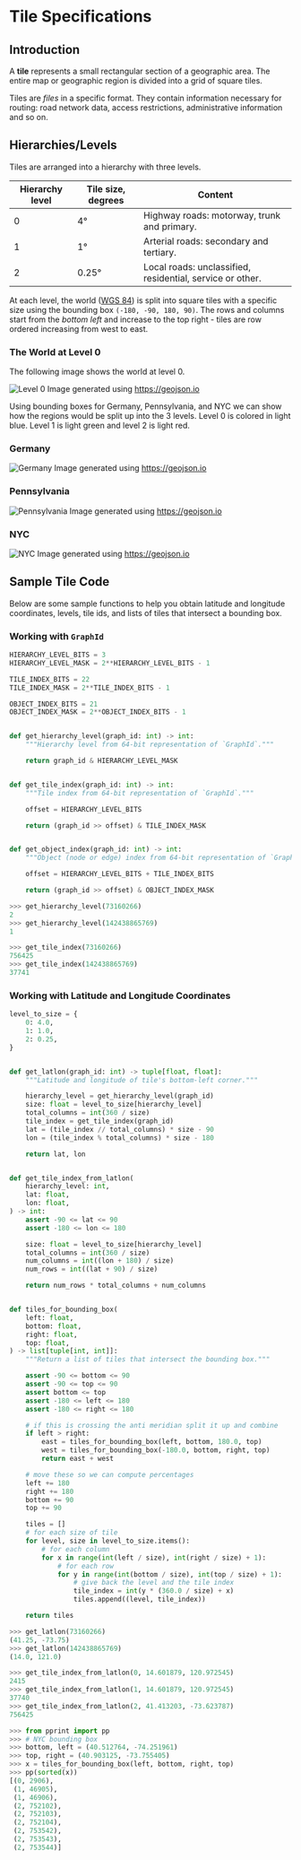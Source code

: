 # Tile Specifications

## Introduction

A **tile** represents a small rectangular section of a geographic area. The entire map or geographic region is divided into a grid of square tiles.

Tiles are _files_ in a specific format. They contain information necessary for routing: road network data, access restrictions, administrative information and so on.

## Hierarchies/Levels

Tiles are arranged into a hierarchy with three levels.

| Hierarchy level | Tile size, degrees | Content |
|---|---|---|
| 0 | 4° | Highway roads: motorway, trunk and primary. |
| 1 | 1° | Arterial roads: secondary and tertiary. |
| 2 | 0.25° | Local roads: unclassified, residential, service or other. |

At each level, the world ([WGS 84](https://en.wikipedia.org/wiki/World_Geodetic_System#WGS_84)) is split into square tiles with a specific size using the bounding box `(-180, -90, 180, 90)`. The rows and columns start from the _bottom left_ and increase to the top right - tiles are row ordered increasing from west to east.

### The World at Level 0

The following image shows the world at level 0.

![Level 0](images/world_level0.png)
Image generated using <https://geojson.io>

Using bounding boxes for Germany, Pennsylvania, and NYC we can show how the regions would be split up into the 3 levels. Level 0 is colored in light blue. Level 1 is light green and level 2 is light red.

### Germany

![Germany](images/germany.png)
Image generated using <https://geojson.io>

### Pennsylvania

![Pennsylvania](images/pennsylvania.png)
Image generated using <https://geojson.io>

### NYC

![NYC](images/nyc.png)
Image generated using <https://geojson.io>

## Sample Tile Code

Below are some sample functions to help you obtain latitude and longitude coordinates, levels, tile ids, and lists of tiles that intersect a bounding box.

### Working with `GraphId`

```python linenums="1"
HIERARCHY_LEVEL_BITS = 3
HIERARCHY_LEVEL_MASK = 2**HIERARCHY_LEVEL_BITS - 1

TILE_INDEX_BITS = 22
TILE_INDEX_MASK = 2**TILE_INDEX_BITS - 1

OBJECT_INDEX_BITS = 21
OBJECT_INDEX_MASK = 2**OBJECT_INDEX_BITS - 1


def get_hierarchy_level(graph_id: int) -> int:
    """Hierarchy level from 64-bit representation of `GraphId`."""

    return graph_id & HIERARCHY_LEVEL_MASK


def get_tile_index(graph_id: int) -> int:
    """Tile index from 64-bit representation of `GraphId`."""

    offset = HIERARCHY_LEVEL_BITS

    return (graph_id >> offset) & TILE_INDEX_MASK


def get_object_index(graph_id: int) -> int:
    """Object (node or edge) index from 64-bit representation of `GraphId`."""

    offset = HIERARCHY_LEVEL_BITS + TILE_INDEX_BITS

    return (graph_id >> offset) & OBJECT_INDEX_MASK
```

```python
>>> get_hierarchy_level(73160266)
2
>>> get_hierarchy_level(142438865769)
1
```

```python
>>> get_tile_index(73160266)
756425
>>> get_tile_index(142438865769)
37741
```

### Working with Latitude and Longitude Coordinates

```python linenums="1"
level_to_size = {
    0: 4.0,
    1: 1.0,
    2: 0.25,
}


def get_latlon(graph_id: int) -> tuple[float, float]:
    """Latitude and longitude of tile's bottom-left corner."""

    hierarchy_level = get_hierarchy_level(graph_id)
    size: float = level_to_size[hierarchy_level]
    total_columns = int(360 / size)
    tile_index = get_tile_index(graph_id)
    lat = (tile_index // total_columns) * size - 90
    lon = (tile_index % total_columns) * size - 180

    return lat, lon


def get_tile_index_from_latlon(
    hierarchy_level: int,
    lat: float,
    lon: float,
) -> int:
    assert -90 <= lat <= 90
    assert -180 <= lon <= 180

    size: float = level_to_size[hierarchy_level]
    total_columns = int(360 / size)
    num_columns = int((lon + 180) / size)
    num_rows = int((lat + 90) / size)

    return num_rows * total_columns + num_columns


def tiles_for_bounding_box(
    left: float,
    bottom: float,
    right: float,
    top: float,
) -> list[tuple[int, int]]:
    """Return a list of tiles that intersect the bounding box."""

    assert -90 <= bottom <= 90
    assert -90 <= top <= 90
    assert bottom <= top
    assert -180 <= left <= 180
    assert -180 <= right <= 180

    # if this is crossing the anti meridian split it up and combine
    if left > right:
        east = tiles_for_bounding_box(left, bottom, 180.0, top)
        west = tiles_for_bounding_box(-180.0, bottom, right, top)
        return east + west

    # move these so we can compute percentages
    left += 180
    right += 180
    bottom += 90
    top += 90

    tiles = []
    # for each size of tile
    for level, size in level_to_size.items():
        # for each column
        for x in range(int(left / size), int(right / size) + 1):
            # for each row
            for y in range(int(bottom / size), int(top / size) + 1):
                # give back the level and the tile index
                tile_index = int(y * (360.0 / size) + x)
                tiles.append((level, tile_index))

    return tiles
```

```python
>>> get_latlon(73160266)
(41.25, -73.75)
>>> get_latlon(142438865769)
(14.0, 121.0)
```

```python
>>> get_tile_index_from_latlon(0, 14.601879, 120.972545)
2415
>>> get_tile_index_from_latlon(1, 14.601879, 120.972545)
37740
>>> get_tile_index_from_latlon(2, 41.413203, -73.623787)
756425
```

```python
>>> from pprint import pp
>>> # NYC bounding box
>>> bottom, left = (40.512764, -74.251961)
>>> top, right = (40.903125, -73.755405)
>>> x = tiles_for_bounding_box(left, bottom, right, top)
>>> pp(sorted(x))
[(0, 2906),
 (1, 46905),
 (1, 46906),
 (2, 752102),
 (2, 752103),
 (2, 752104),
 (2, 753542),
 (2, 753543),
 (2, 753544)]
```
